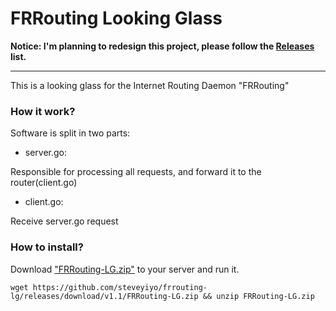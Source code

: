 # FRRouting Looking Glass

**Notice: I'm planning to redesign this project, please follow the [Releases](https://github.com/steveyiyo/frrouting-lg/releases) list.**

---

This is a looking glass for the Internet Routing Daemon "FRRouting"

### How it work?

Software is split in two parts:

- server.go:

Responsible for processing all requests, and forward it to the router(client.go)

- client.go:

Receive server.go request

### How to install?

Download ["FRRouting-LG.zip"](https://github.com/steveyiyo/frrouting-lg/releases/download/v1.1/FRRouting-LG.zip) to your server and run it.

```
wget https://github.com/steveyiyo/frrouting-lg/releases/download/v1.1/FRRouting-LG.zip && unzip FRRouting-LG.zip
```

